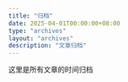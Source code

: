 ```yaml
---
title: "归档"
date: 2025-04-01T00:00:00+08:00
type: "archives"
layout: "archives"
description: "文章归档"
---
```


这里是所有文章的时间归档